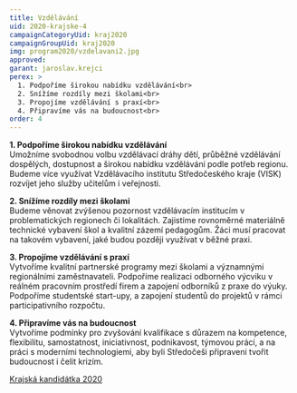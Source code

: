 ```yaml
---
title: Vzdělávání
uid: 2020-krajske-4
campaignCategoryUid: kraj2020
campaignGroupUid: kraj2020
img: program2020/vzdelavani2.jpg
approved:
garant: jaroslav.krejci
perex: >
  1. Podpoříme širokou nabídku vzdělávání<br>
  2. Snížíme rozdíly mezi školami<br>
  3. Propojíme vzdělávání s praxí<br>
  4. Připravíme vás na budoucnost<br>
order: 4
---
```


**1. Podpoříme širokou nabídku vzdělávání**<br>
Umožníme svobodnou volbu vzdělávací dráhy dětí, průběžné vzdělávání dospělých, dostupnost a širokou nabídku vzdělávání podle potřeb regionu. Budeme více využívat Vzdělávacího institutu Středočeského kraje (VISK) rozvíjet jeho služby učitelům i veřejnosti.

**2. Snížíme rozdíly mezi školami**<br>
Budeme věnovat zvýšenou pozornost vzdělávacím institucím v problematických regionech či lokalitách. Zajistíme rovnoměrné materiálně technické vybavení škol a kvalitní zázemí pedagogům. Žáci musí pracovat na takovém vybavení, jaké budou později využívat v běžné praxi.

**3. Propojíme vzdělávání s praxí**<br>
Vytvoříme kvalitní partnerské programy mezi školami a významnými regionálními zaměstnavateli. Podpoříme realizaci odborného výcviku v reálném pracovním prostředí firem a zapojení odborníků z praxe do výuky. Podpoříme studentské start-upy, a zapojení studentů do projektů v rámci participativního rozpočtu.

**4. Připravíme vás na budoucnost**<br>
Vytvoříme podmínky pro zvyšování kvalifikace s důrazem na kompetence, flexibilitu, samostatnost, iniciativnost, podnikavost, týmovou práci, a na práci s moderními technologiemi, aby byli Středočeši připraveni tvořit budoucnost i čelit krizím.

[Krajská kandidátka 2020](/volby/2020/krajske/)


